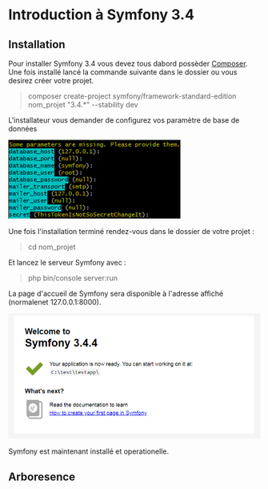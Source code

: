 # Introduction à Symfony 3.4

## Installation

Pour installer Symfony 3.4 vous devez tous dabord possèder [Composer](https://getcomposer.org/). Une fois installé lancé la commande suivante dans le dossier ou vous desirez créer votre projet.

> composer create-project symfony/framework-standard-edition nom_projet "3.4.*" --stability dev


L'installateur vous demander de configurez vos paramètre de base de données

<img src="/img_doc/install_ask_db.PNG">

Une fois l'installation terminé rendez-vous dans le dossier de votre projet :

> cd nom_projet

Et lancez le serveur Symfony avec :

>  php bin/console server:run

La page d'accueil de Symfony sera disponible à l'adresse affiché (normalenet 127.0.0.1:8000).

<img src="/img_doc/symfony_home.PNG">

Symfony est maintenant installé et operationelle.

## Arboresence

